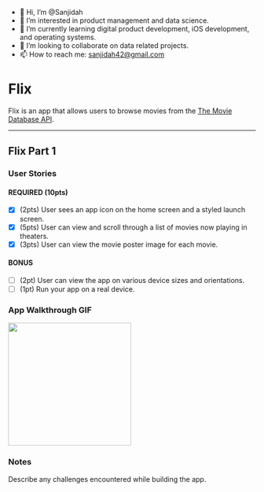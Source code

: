 - 👋 Hi, I’m @Sanjidah
- 👀 I’m interested in product management and data science.
- 🌱 I’m currently learning digital product development, iOS development, and operating systems.
- 💞️ I’m looking to collaborate on data related projects.
- 📫 How to reach me: sanjidah42@gmail.com

<!---
Sanjidah/Sanjidah is a ✨ special ✨ repository because its `README.md` (this file) appears on your GitHub profile.
You can click the Preview link to take a look at your changes.
--->
# Flix

Flix is an app that allows users to browse movies from the [The Movie Database API](http://docs.themoviedb.apiary.io/#).

---

## Flix Part 1

### User Stories

#### REQUIRED (10pts)
- [x] (2pts) User sees an app icon on the home screen and a styled launch screen.
- [x] (5pts) User can view and scroll through a list of movies now playing in theaters.
- [x] (3pts) User can view the movie poster image for each movie.

#### BONUS
- [ ] (2pt) User can view the app on various device sizes and orientations.
- [ ] (1pt) Run your app on a real device.

### App Walkthrough GIF
<img src="http://g.recordit.co/Op7xOui5Go.gif" width=250><br>

### Notes
Describe any challenges encountered while building the app.

